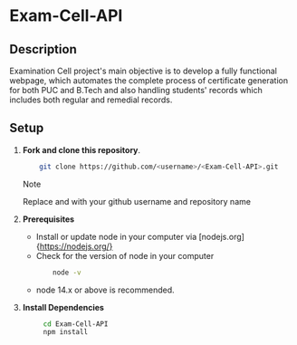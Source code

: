 # Exam-Cell-API

## Description

Examination Cell project's main objective is to develop a fully functional webpage, which automates the complete process of certificate generation for both PUC and B.Tech and also handling students' records which includes both regular and remedial records.

## Setup

1. **Fork and clone this repository**.

   ```bash
       git clone https://github.com/<username>/<Exam-Cell-API>.git
   ```
   > [!NOTE]
   > Replace <username> and <Exam-Cell-API> with your github username and repository name

2. **Prerequisites**
    - Install or update node in your computer via [nodejs.org]{https://nodejs.org/}
    - Check for the version of node in your computer
        ```bash
            node -v
        ``` 
    - node 14.x or above is recommended.

3. **Install Dependencies**

   ```bash
        cd Exam-Cell-API
        npm install
   ```
